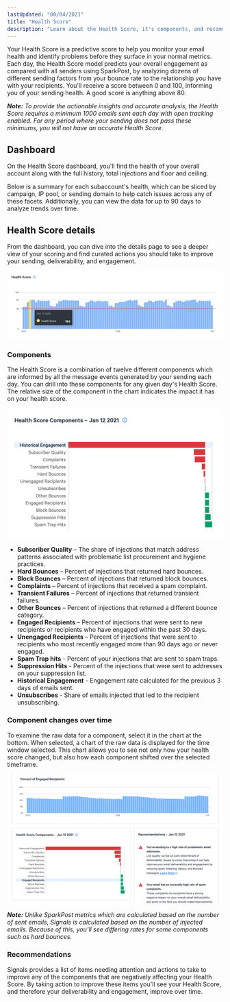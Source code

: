 ```yaml
---
lastUpdated: "00/04/2021"
title: "Health Score"
description: "Learn about the Health Score, it's components, and recommendations on how to improve your sending."
---
```


Your Health Score is a predictive score to help you monitor your email health and identify problems before they surface in your normal metrics. Each day, the Health Score model predicts your overall engagement as compared with all senders using SparkPost, by analyzing dozens of different sending factors from your bounce rate to the relationship you have with your recipients. You'll receive a score between 0 and 100, informing you of your sending health. A good score is anything above 80.

_**Note:** To provide the actionable insights and accurate analysis, the Health Score requires a minimum 1000 emails sent each day with open tracking enabled. For any period where your sending does not pass these minimums, you will not have an accurate Health Score._

## Dashboard

On the Health Score dashboard, you'll find the health of your overall account along with the full history, total injections and floor and ceiling.

Below is a summary for each subaccount's health, which can be sliced by campaign, IP pool, or sending domain to help catch issues across any of these facets. Additionally, you can view the data for up to 90 days to analyze trends over time.

## Health Score details

From the dashboard, you can dive into the details page to see a deeper view of your scoring and find curated actions you should take to improve your sending, deliverability, and engagement.

![Health Score Chart](media/health-score/health-score.png)

### Components

The Health Score is a combination of twelve different components which are informed by all the message events generated by your sending each day. You can drill into these components for any given day's Health Score.
The relative size of the component in the chart indicates the impact it has on your health score.

![Health Score Components](media/health-score/components.png)

- **Subscriber Quality** – The share of injections that match address patterns associated with problematic list procurement and hygiene practices.
- **Hard Bounces** – Percent of injections that returned hard bounces.
- **Block Bounces** – Percent of injections that returned block bounces.
- **Complaints** – Percent of injections that received a spam complaint.
- **Transient Failures** – Percent of injections that returned transient failures.
- **Other Bounces** – Percent of injections that returned a different bounce category.
- **Engaged Recipients** – Percent of injections that were sent to new recipients or recipients who have engaged within the past 30 days.
- **Unengaged Recipients** – Percent of injections that were sent to recipients who most recently engaged more than 90 days ago or never engaged.
- **Spam Trap hits** - Percent of your injections that are sent to spam traps.
- **Suppression Hits** - Percent of the injections that were sent to addresses on your suppression list.
- **Historical Engagement** - Engagement rate calculated for the previous 3 days of emails sent.
- **Unsubscribes** - Share of emails injected that led to the recipient unsubscribing.

### Component changes over time

To examine the raw data for a component, select it in the chart at the bottom. When selected, a chart of the raw data is displayed for the time window selected. This chart allows you to see not only how your health score changed, but also how each component shifted over the selected timeframe.

![Health Score Components](media/health-score/components-chart.png)

_**Note:** Unlike SparkPost metrics which are calculated based on the number of sent emails, Signals is calculated based on the number of injected emails. Because of this, you’ll see differing rates for some components such as hard bounces._

### Recommendations

Signals provides a list of items needing attention and actions to take to improve any of the components that are negatively affecting your Health Score. By taking action to improve these items you'll see your Health Score, and therefore your deliverability and engagement, improve over time.
